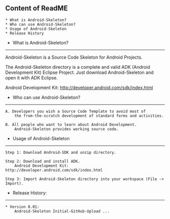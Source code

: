 Content of ReadME
------------------------------------------------------------------
	* What is Android-Skeleton?
	* Who can use Android-Skeleton?
	* Usage of Android-Skeleton
	* Release History











* What is Android-Skeleton?
------------------------------------------------------------------
Android-Skeleton is a Source Code Skeleton for Android Projects.

The Android-Skeleton directory is a complete and valid 
ADK (Android Development Kit) Eclipse Project.
Just download Android-Skeleton and open it with ADK Eclipse.

Android Development Kit: http://developer.android.com/sdk/index.html

* Who can use Android-Skeleton?
------------------------------------------------------------------
	A. Developers you wish a Source Code Template to avoid most of 
		the from-the-scratch development of standard forms and activities.
		
	B. All people who want to learn about Android Development. 
		Android-Skeleton provides working source code.


* Usage of Android-Skeleton
------------------------------------------------------------------
	Step 1: Download Android-SDK and unzip directory.

	Step 2: Download and install ADK.
		Android Development Kit: http://developer.android.com/sdk/index.html
	
	Step 3: Import Android-Skeleton directory into your workspace (File -> Import).
		



* Release History:
------------------------------------------------------------------

	* Version 0.01:
		Android-Skeleton Initial-GitHub-Upload ...
